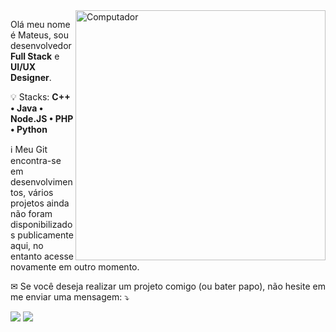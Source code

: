 <img src="https://raw.githubusercontent.com/MicaelliMedeiros/micaellimedeiros/master/image/computer-illustration.png" min-width="400px" max-width="400px" width="400px" align="right" alt="Computador">

<p align="left"> 
  Olá meu nome é Mateus, sou desenvolvedor <strong>Full Stack</strong> e <strong>UI/UX Designer</strong>.
</p>

<p align="left">
  💡 Stacks: <strong>C++ • Java • Node.JS • PHP • Python</strong>
</p>

<p align="left">
  ℹ Meu Git encontra-se em desenvolvimentos, vários projetos ainda não foram disponibilizados publicamente aqui, no entanto acesse novamente em outro momento. </p>

<p align="left">
  ✉ Se você deseja realizar um projeto comigo (ou bater papo), não hesite em me enviar uma mensagem: ⤵️
</p>

<p align="left">
  <a href="https://www.instagram.com/euolima/" alt="Instagram">
  <img src="https://img.shields.io/badge/-Instagram-DF0174?style=for-the-badge&logo=instagram&logoColor=white&link=https://www.instagram.com/euolima/"/></a>
  
  <a href="https://www.linkedin.com/in/mateuslimabr" alt="Linkedin">
  <img src="https://img.shields.io/badge/-Linkedin-0e76a8?style=for-the-badge&logo=Linkedin&logoColor=white&link=https://www.linkedin.com/in/mateuslimabr" /></a>
</p>  

